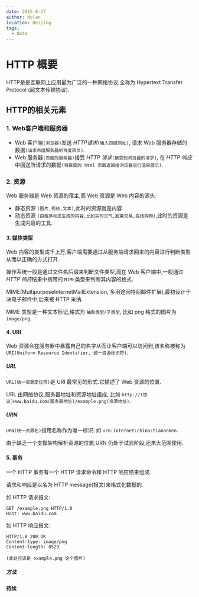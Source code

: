 ```yaml
---
date: 2015-8-27
author: Nolan
location: Beijing
tags:
  - Note
---
```

# HTTP 概要

HTTP是是互联网上应用最为广泛的一种网络协议,全称为 Hypertext Transfer Protocol (超文本传输协议).

## HTTP的相关元素

### 1. Web客户端和服务器

* Web 客户端`(浏览器)`发送 *HTTP请求*`(输入百度网址)`, 请求 Web 服务器存储的数据`(请求百度服务器的百度首页)`.
* Web 服务器`(百度的服务器)`接受 *HTTP 请求*`(接受到浏览器的请求)`, 在 *HTTP 响应*中回送所请求的数据`(将百度的 html 页面返回给浏览器进行渲染展示)`.

### 2. 资源

Web 服务器是 Web 资源的宿主,而 Web 资源是 Web 内容的源头.

* 静态资源 `(图片,视频,文本)`,此时的资源就是内容.
* 动态资源 `(由程序动态生成的内容,比如实时天气,股票交易,在线购物)`,此时的资源是生成内容的工具.
<!--more-->

#### 3. 媒体类型

Web 内容的类型成千上万,客户端需要通过从服务端请求回来的内容进行判断类型从而以正确的方式打开.

操作系统一般是通过文件名后缀来判断文件类型,而在 Web 客户端中,一般通过*HTTP 响应*结果中携带的 `MIME`类型来判断其内容的格式.

MIME(MultipurposeInternetMailExtension, 多用途因特网邮件扩展),最初设计于决电子邮件中,后来被 HTTP 采纳.

MIME 类型是一种文本标记,格式为 `抽象类型/子类型`, 比如 png 格式的图片为 `image/png`.

#### 4. URI

Web 资源会在服务器中暴露自己的名字从而让客户端可以访问到,该名称被称为 `URI(Uniform Resource Identifier, 统一资源标识符)`.


##### URL

`URL(统一资源定位符)`是 URI 最常见的形式.它描述了 Web 资源的位置.

URL 由网络协议,服务器地址和资源地址组成, 比如 `http://(协议)www.baidu.com(服务器地址)/example.png(资源地址)`.

##### URN

`URN(统一资源名)`指用名称作为唯一标识. 如 `urn:internet:china:tiananmen`.

由于缺乏一个支撑架构解析资源的位置,URN 仍处于试验阶段,还未大范围使用.


#### 5. 事务

一个 HTTP 事务有一个 HTTP 请求命令和 HTTP 响应结果组成.

请求和响应是以名为 HTTP message(报文)来格式化数据的.

如 HTTP 请求报文:

```
GET /example.png HTTP/1.0
Host: www.baidu.com

```
如 HTTP 响应报文:

```
HTTP/1.0 200 OK
Content-type: image/png
Content-length: 8529

(此处应该是 example.png 这个图片)

```

##### 方法

**待续**
